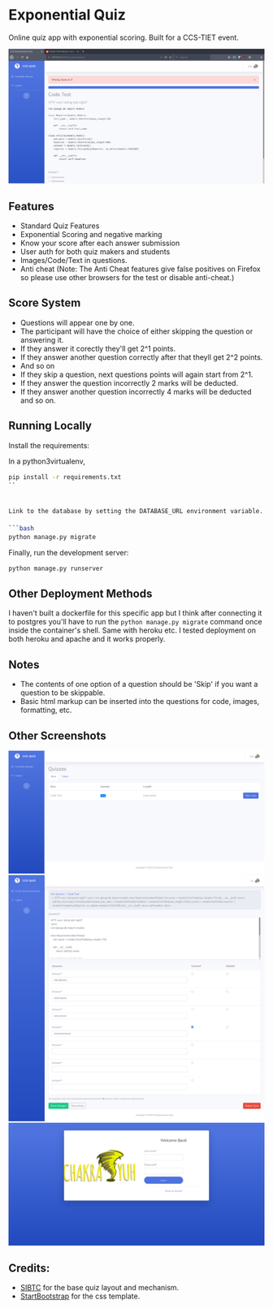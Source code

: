 # Exponential Quiz
Online quiz app with exponential scoring. Built for a CCS-TIET event.

![exponential-quiz](screenshots/abifog-exponential-quiz-4.png)

## Features

* Standard Quiz Features
* Exponential Scoring and negative marking
* Know your score after each answer submission
* User auth for both quiz makers and students
* Images/Code/Text in questions.
* Anti cheat (Note: The Anti Cheat features give false positives on Firefox so please use other browsers for the test or disable anti-cheat.)

## Score System

* Questions will appear one by one.
* The participant will have the choice of either skipping the question or answering it.
* If they answer it corectly they'll get 2^1 points.
* If they answer another question correctly after that theyll get 2^2 points.
* And so on 
* If they skip a question, next questions points will again start from 2^1.
* If they answer the question incorrectly 2 marks will be deducted.
* If they answer another question incorrectly 4 marks will be deducted and so on.


## Running Locally

Install the requirements:

In a python3virtualenv,
```bash
pip install -r requirements.txt
``


Link to the database by setting the DATABASE_URL environment variable. Then run:

```bash
python manage.py migrate
```

Finally, run the development server:

```bash
python manage.py runserver
```
## Other Deployment Methods
I haven't built a dockerfile for this specific app but I think after connecting it to postgres you'll have to run the ```python manage.py migrate``` command once inside the container's shell. Same with heroku etc. I tested deployment on both heroku and apache and it works properly.

## Notes
* The contents of one option of a question should be 'Skip' if you want a question to be skippable.
* Basic html markup can be inserted into the questions for code, images, formatting, etc.

## Other Screenshots

![exponential-quiz](screenshots/abifog-exponential-quiz-1.png)
![exponential-quiz](screenshots/abifog-exponential-quiz-2.png)
![exponential-quiz](screenshots/abifog-exponential-quiz-3.png)


## Credits:
* [SIBTC](https://github.com/sibtc/django-multiple-user-types-example/) for the base quiz layout and mechanism.
* [StartBootstrap](https://startbootstrap.com/themes/sb-admin-2/) for the css template.


